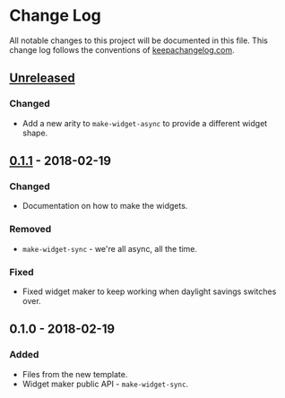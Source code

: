 # Change Log
All notable changes to this project will be documented in this file. This change log follows the conventions of [keepachangelog.com](http://keepachangelog.com/).

## [Unreleased]
### Changed
- Add a new arity to `make-widget-async` to provide a different widget shape.

## [0.1.1] - 2018-02-19
### Changed
- Documentation on how to make the widgets.

### Removed
- `make-widget-sync` - we're all async, all the time.

### Fixed
- Fixed widget maker to keep working when daylight savings switches over.

## 0.1.0 - 2018-02-19
### Added
- Files from the new template.
- Widget maker public API - `make-widget-sync`.

[Unreleased]: https://github.com/your-name/metodos/compare/0.1.1...HEAD
[0.1.1]: https://github.com/your-name/metodos/compare/0.1.0...0.1.1
